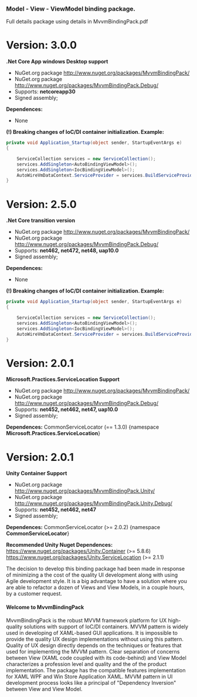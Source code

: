 ### Model - View - ViewModel binding package.

Full details package using details in MvvmBindingPack.pdf

# Version: 3.0.0

**.Net Core App  windows Desktop support**

- NuGet.org package http://www.nuget.org/packages/MvvmBindingPack/ 
- NuGet.org package http://www.nuget.org/packages/MvvmBindingPack.Debug/ 
- Supports: **netcoreapp30**
- Signed assembly;

**Dependences:**
 - None

**(!) Breaking changes of IoC/DI container initialization. Example:**
``` C#
private void Application_Startup(object sender, StartupEventArgs e)
{

    ServiceCollection services = new ServiceCollection();
    services.AddSingleton<AutoBindingViewModel>();
    services.AddSingleton<IocBindingViewModel>();
    AutoWireVmDataContext.ServiceProvider = services.BuildServiceProvider();
}
```
  

# Version: 2.5.0

**.Net Core transition version**
- NuGet.org package http://www.nuget.org/packages/MvvmBindingPack/ 
- NuGet.org package http://www.nuget.org/packages/MvvmBindingPack.Debug/ 
- Supports: **net462, net472, net48, uap10.0**
- Signed assembly;

**Dependences:**
 - None

**(!) Breaking changes of IoC/DI container initialization. Example:**
``` C#
private void Application_Startup(object sender, StartupEventArgs e)
{

    ServiceCollection services = new ServiceCollection();
    services.AddSingleton<AutoBindingViewModel>();
    services.AddSingleton<IocBindingViewModel>();
    AutoWireVmDataContext.ServiceProvider = services.BuildServiceProvider();
}
```

# Version: 2.0.1

**Microsoft.Practices.ServiceLocation Support**
- NuGet.org package http://www.nuget.org/packages/MvvmBindingPack/ 
- NuGet.org package http://www.nuget.org/packages/MvvmBindingPack.Debug/ 
- Supports: **net452, net462, net47, uap10.0**
- Signed assembly;

**Dependences:**
CommonServiceLocator  (== 1.3.0) {namespace **Microsoft.Practices.ServiceLocation**}


# Version: 2.0.1

**Unity Container Support**

- NuGet.org package http://www.nuget.org/packages/MvvmBindingPack.Unity/ 
- NuGet.org package http://www.nuget.org/packages/MvvmBindingPack.Unity.Debug/ 
- Supports: **net452, net462, net47**
- Signed assembly;

**Dependences:**
 CommonServiceLocator (>= 2.0.2) {namespace **CommonServiceLocator**}
 
**Recommended Unity Nuget Dependences:**
https://www.nuget.org/packages/Unity.Container    (>= 5.8.6)
https://www.nuget.org/packages/Unity.ServiceLocation (>= 2.1.1)


The decision to develop this binding package had been made in response of minimizing a the cost of  the quality UI development along with using Agile development style. It is a big advantage to have a solution where you are able to refactor a dozen of Views and View Models, in a couple hours, by a customer request.

 
#### Welcome to MvvmBindingPack

MvvmBindingPack is the robust MVVM framework platform for UX high-quality solutions with support of IoC/DI containers. MVVM pattern is widely used in developing of XAML-based GUI applications. It is impossible to provide the quality UX design implementations without using this pattern. Quality of UX design directly depends on the techniques or features that used for implementing the MVVM pattern. Clear separation of concerns between View (XAML code coupled with its code-behind) and View Model characterizes a profession level and quality and the of the product implementation. The package has the compatible features implementation for XAML WPF and Win Store Application XAML.
MVVM pattern in UI development process looks like a principal of "Dependency Inversion" between  View and View Model.

 

